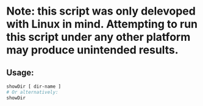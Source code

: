 # Note: this script was only delevoped with Linux in mind. Attempting to run this script under any other platform may produce unintended results.

## Usage:

```bash
showDir [ dir-name ]
# Or alternatively:
showDir
```

